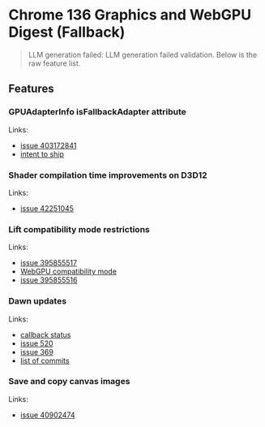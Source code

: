 # Chrome 136 Graphics and WebGPU Digest (Fallback)
> LLM generation failed: LLM generation failed validation. Below is the raw feature list.

## Features

### GPUAdapterInfo isFallbackAdapter attribute
Links:
- [issue 403172841](https://issues.chromium.org/issues/403172841)
- [intent to ship](https://groups.google.com/a/chromium.org/g/blink-dev/c/VUkzIOWd2n0)

### Shader compilation time improvements on D3D12
Links:
- [issue 42251045](https://issues.chromium.org/issues/42251045)

### Lift compatibility mode restrictions
Links:
- [issue 395855517](https://issues.chromium.org/issues/395855517)
- [WebGPU compatibility mode](https://github.com/gpuweb/gpuweb/blob/main/proposals/compatibility-mode.md)
- [issue 395855516](https://issues.chromium.org/issues/395855516)

### Dawn updates
Links:
- [callback status](https://webgpu-native.github.io/webgpu-headers/Asynchronous-Operations.html#CallbackStatuses)
- [issue 520](https://github.com/webgpu-native/webgpu-headers/issues/520)
- [issue 369](https://github.com/webgpu-native/webgpu-headers/issues/369)
- [list of commits](https://dawn.googlesource.com/dawn/+log/chromium/7049..chromium/7103?n=1000)

### Save and copy canvas images
Links:
- [issue 40902474](https://issues.chromium.org/issues/40902474)